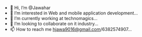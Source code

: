 - 👋 Hi, I’m @Jawahar
- 👀 I’m interested in Web and mobile application development...
- 🌱 I’m currently working at technomagics...
- 💞️ I’m looking to collaborate on it industry...
- 📫 How to reach me hjawa9016@gmail.com/6382574907...

<!---
Jawahar1400/Jawahar1400 is a ✨ special ✨ repository because its `README.md` (this file) appears on your GitHub profile.
You can click the Preview link to take a look at your changes.
--->
